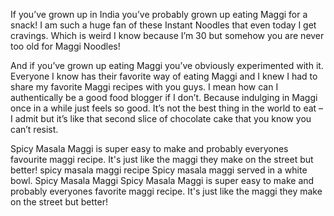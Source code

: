 If you’ve grown up in India you’ve probably grown up eating Maggi for a snack! I am such a huge fan of these Instant Noodles that even today I get cravings. Which is weird I know because I’m 30 but somehow you are never too old for Maggi Noodles!

And if you’ve grown up eating Maggi you’ve obviously experimented with it. Everyone I know has their favorite way of eating Maggi and I knew I had to share my favorite Maggi recipes with you guys. I mean how can I authentically be a good food blogger if I don’t. Because indulging in Maggi once in a while just feels so good. It’s not the best thing in the world to eat – I admit but it’s like that second slice of chocolate cake that you know you can’t resist.

Spicy Masala Maggi is super easy to make and probably everyones favourite maggi recipe. It's just like the maggi they make on the street but better!
spicy masala maggi recipe
Spicy masala maggi served in a white bowl.
Spicy Masala Maggi
Spicy Masala Maggi is super easy to make and probably everyones favorite maggi recipe. It's just like the maggi they make on the street but better!







